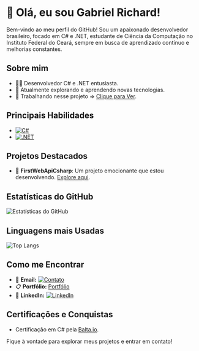 # 👋 Olá, eu sou Gabriel Richard!

Bem-vindo ao meu perfil do GitHub! Sou um apaixonado desenvolvedor brasileiro, focado em C# e .NET, estudante de Ciência da Computação no Instituto Federal do Ceará, sempre em busca de aprendizado contínuo e melhorias constantes.

## Sobre mim

- 👨‍💻 Desenvolvedor C# e .NET entusiasta.
- 🌱 Atualmente explorando e aprendendo novas tecnologias.
- 🚀 Trabalhando nesse projeto => [Clique para Ver](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).

## Principais Habilidades

- [![C#](https://img.shields.io/badge/C%23-239120?style=for-the-badge&logo=c-sharp&logoColor=white)](https://github.com/Gabriel-Richard-dev/FirstWebApiCsharp)
- [![.NET](https://img.shields.io/badge/.NET-5C2D91?style=for-the-badge&logo=.net&logoColor=white)](https://github.com/Gabriel-Richard-dev/FirstWebApiCsharp)

## Projetos Destacados

- 🚀 **FirstWebApiCsharp**: Um projeto emocionante que estou desenvolvendo. [Explore aqui](https://github.com/Gabriel-Richard-dev?tab=repositories).

## Estatísticas do GitHub

![Estatísticas do GitHub](https://github-readme-stats.vercel.app/api?username=Gabriel-Richard-dev&show_icons=true&theme=radical)

## Linguagens mais Usadas

![Top Langs](https://github-readme-stats.vercel.app/api/top-langs/?username=Gabriel-Richard-dev&layout=compact)

## Como me Encontrar

- 📧 **Email:** [![Contato](https://img.shields.io/badge/Email-D14836?style=for-the-badge&logo=gmail&logoColor=white)](mailto:gabrielrichard.contato@gmail.com)
- 📋 **Portfólio:** [Portfólio](https://seu-portfolio-aqui.com)
- 💼 **LinkedIn:** [![LinkedIn](https://img.shields.io/badge/LinkedIn-0077B5?style=for-the-badge&logo=linkedin&logoColor=white)](https://www.linkedin.com/in/gabriel-richard-ti/)

## Certificações e Conquistas

- Certificação em C# pela [Balta.io]((https://balta.io/)).

Fique à vontade para explorar meus projetos e entrar em contato!
